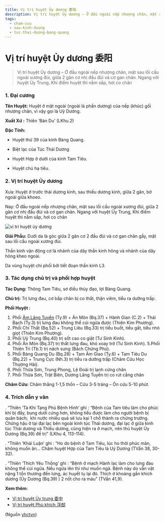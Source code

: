 ```yaml
---
title: Vị trí huyệt Ủy dương 委阳
description: Vị trí huyệt Ủy dương – Ở đầu ngoài nếp nhượng chân, mặt sau lồi cầu ngoài xương đùi, giữa 2 gân cơ nhị đầu đùi và cơ gan chân. Ngang với huyệt Ủy Trung, Khi điểm huyệt thì nằm sắp, hơi co chân
tags:
  - cham-cuu
  - sau-kinh-duong
  - tuc-thai-duong-bang-quang
---
```


# Vị trí huyệt Ủy dương 委阳 

> Vị trí huyệt Ủy dương – Ở đầu ngoài nếp nhượng chân, mặt sau lồi cầu ngoài xương đùi, giữa 2 gân cơ nhị đầu đùi và cơ gan chân. Ngang với huyệt Ủy Trung, Khi điểm huyệt thì nằm sắp, hơi co chân

### 1. Đại cương

**Tên Huyệt:** Huyệt ở mặt ngoài (ngoài là phần dương) của nếp (khúc) gối nhượng chân, vì vậy gọi là Uỷ Dương.

**Xuất Xứ :** Thiên ‘Bản Du’ (LKhu.2)

**Đặc Tính:**

+ Huyệt thứ 39 của kinh Bàng Quang.

+ Biệt lạc của Túc Thái Dương

+ Huyệt Hợp ở dưới của kinh Tam Tiêu.

+ Huyệt chủ hạ tiêu.

### 2. Vị trí huyệt Ủy dương

Xưa: Huyệt ở trước thái dương kinh, sau thiếu dương kinh, giữa 2 gân, bờ ngoài giữa khoeo.

Nay: Ở đầu ngoài nếp nhượng chân, mặt sau lồi cầu ngoài xương đùi, giữa 2 gân cơ nhị đầu đùi và cơ gan chân. Ngang với huyệt Ủy Trung, Khi điểm huyệt thì nằm sắp, hơi co chân

![vị trí huyệt ủy dương](/imgs/yhctvn/vi-tri-huyet-uy-duong-300x168.jpg)

**Giải Phẫu:** Dưới da là góc giữa 2 gân cơ 2 đầu đùi và cơ gan chân gầy, mặt sau lồi cầu ngoài xương đùi.

Thần kinh vận động cơ là nhánh của dây thần kinh hông và nhánh của dây hông kheo ngoài.

Da vùng huyệt chi phối bởi tiết đoạn thần kinh L3.

### 3. Tác dụng chủ trị và phối hợp huyệt

**Tác Dụng:** Thông Tam Tiêu, sơ điều thủy đạo, lợi Bàng Quang.

**Chủ trị:** Trị lưng đau, cơ bắp chân bị co thắt, thận viêm, tiểu ra dưỡng trấp.

**Phối Huyệt :**

1. Phối [Âm Lăng Tuyền](/yhctvn/vi-tri-huyet-am-lang-tuyen-%e9%98%b4%e9%99%b5%e6%b3%89/) (Ty.9) + Ân Môn (Bq.37) + Hành Gian (C.2) + Thái Bạch (Ty.3) trị lưng đau không thể cúi ngửa được (Thiên Kim Phương).
2. Phối Chí Thất (Bq.52) + Trung Liêu (Bq.33) trị tiểu buốt, tiểu gắt, tiểu nhỏ giọt (Thiên Kim Phương).
3. Phối Uỷ Trung (Bq.40) trị sốt cao co giật (Tư Sinh Kinh).
4. Phối Ân Môn (Bq.37) trị thắt lưng đau, khó xoay trở (Tư Sinh Kinh). 5.Phối Thiên Trì (Tb.1) trị nách sưng (Bách Chứng Phú).
5. Phối Bàng Quang Du (Bq.28) + Tam Âm Giao (Ty.6) + Tam Tiêu Du (Bq.22) + Trung Cực (Nh.3) trị tiểu ra dưỡng trấp (Châm Cứu Học Thượng Hải).
6. Phối Thừa Sơn, Trung Phong, Lệ Đoài trị lạnh cứng chân
7. Phối Thừa Sơn, Trật Biên, Dương Lăng Tuyền trị co rút cẳng chân

**Châm Cứu:** Châm thẳng 1-1,5 thốn – Cứu 3-5 tráng – Ôn cứu 5-10 phút.

### 4. Trích dẫn y văn

. “Thiên ‘Tà Khí Tạng Phủ Bệnh Hình’ ghi : “Bệnh của Tam tiêu làm cho phúc khí bị đầy, bụng dưới cứng hơn, không tiểu được làm cho người bệnh bị quãn bách;  khi nước nhiều quá sẽ lưu kại 1 chỗ thành ra chứng trướng. Chứng hậu ở tại đại lạc bên ngoài kinh túc Thái dương, đại lạc ở giữa kinh túc Thái dương và Thiếu dương, cũng hiện ra ở mạch, nên thủ huyệt Ủy Dương (Bq.39) để trị” (LKhu 4, 113-114).

. “Thiên ‘Khái Luận’ ghi : “Ho do bệnh ở Tam Tiêu, lúc ho thời phúc mãn, không muốn ăn… Châm huyệt Hợp của Tam Tiêu là Uỷ Dương (TVấn 38, 30-32).

. “Thiên ‘Thích Yêu Thống’ ghi : “Bệnh ở mạch Hành lạc làm cho lưng đau không thể cúi ngửa. Nếu ngửa lên thì như muốn ngã. Bệnh này do vẫn vật nặng 1 tổn thương đến lưng, ác huyết tụ lại đó. Thích ở khoảng gần khích dương (Ủy Dương (Bq.39) ) 2 nốt cho ra máu” (TVấn 41,9).

**Xem thêm:**

* [Vị trí huyệt Ủy trung 委中](/yhctvn/vi-tri-huyet-uy-trung-%e5%a7%94%e4%b8%ad/)
* [Vị trí huyệt Phù khích 浮郄](/yhctvn/vi-tri-huyet-phu-khich-%e6%b5%ae%e9%83%84/)

(Nguồn <a href="https://yhctvn.com/vi-tri-huyet-uy-duong-委阳/" target="_blank">yhctvn</a>)

